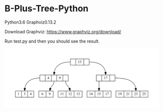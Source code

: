 # B-Plus-Tree-Python
Python3.6 Graphviz0.13.2

Download Graphviz: https://www.graphviz.org/download/

Run test.py and then you should see the result.

![example tree](https://github.com/imsick/B-Plus-Tree-Python/blob/master/example%20tree.png)
